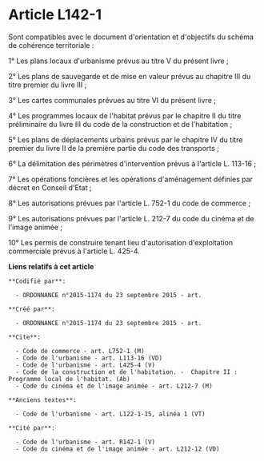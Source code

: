 # Article L142-1

Sont compatibles avec le document d'orientation et d'objectifs du schéma de cohérence territoriale : 

1° Les plans locaux d'urbanisme prévus au titre V du présent livre ; 

2° Les plans de sauvegarde et de mise en valeur prévus au chapitre III du titre premier du livre III ; 

3° Les cartes communales prévues au titre VI du présent livre ; 

4° Les programmes locaux de l'habitat prévus par le chapitre II du titre préliminaire du livre III du code de la construction
et de l'habitation ; 

5° Les plans de déplacements urbains prévus par le chapitre IV du titre premier du livre II de la première partie du code des
transports ; 

6° La délimitation des périmètres d'intervention prévus à l'article L. 113-16 ; 

7° Les opérations foncières et les opérations d'aménagement définies par décret en Conseil d'Etat ; 

8° Les autorisations prévues par l'article L. 752-1 du code de commerce ; 

9° Les autorisations prévues par l'article L. 212-7 du code du cinéma et de l'image animée ; 

10° Les permis de construire tenant lieu d'autorisation d'exploitation commerciale prévus à l'article L. 425-4.

**Liens relatifs à cet article**

	**Codifié par**:

	  - ORDONNANCE n°2015-1174 du 23 septembre 2015 - art.

	**Créé par**:

	  - ORDONNANCE n°2015-1174 du 23 septembre 2015 - art.

	**Cite**:

	  - Code de commerce - art. L752-1 (M)
	  - Code de l'urbanisme - art. L113-16 (VD)
	  - Code de l'urbanisme - art. L425-4 (V)
	  - Code de la construction et de l'habitation. -  Chapitre II : Programme local de l'habitat. (Ab)
	  - Code du cinéma et de l'image animée - art. L212-7 (M)

	**Anciens textes**:

	  - Code de l'urbanisme - art. L122-1-15, alinéa 1 (VT)

	**Cité par**:

	  - Code de l'urbanisme - art. R142-1 (V)
	  - Code du cinéma et de l'image animée - art. L212-12 (VD)
